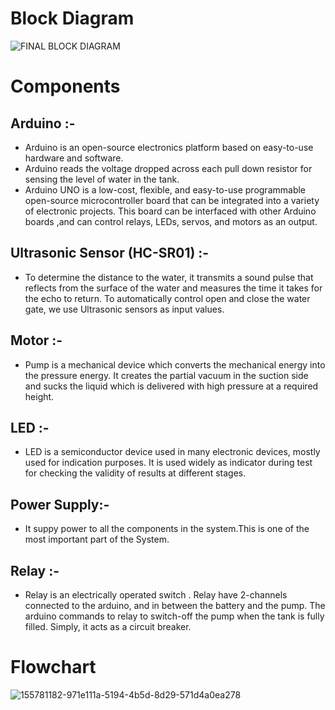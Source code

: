 # Block Diagram
![FINAL BLOCK DIAGRAM](https://user-images.githubusercontent.com/98874290/155833921-381ffa6d-edca-4190-a41b-7a66b7e2fa4a.png)

# Components

## Arduino :-
* Arduino is an open-source electronics platform based on easy-to-use hardware and software.
* Arduino reads the voltage dropped across each pull down resistor for sensing the level of water in the tank.
* Arduino UNO is a low-cost, flexible, and easy-to-use programmable open-source microcontroller board that can be integrated into a variety of electronic projects. This board can be interfaced with other Arduino boards ,and can control relays, LEDs, servos, and motors as an output.
## Ultrasonic Sensor (HC-SR01) :-
* To determine the distance to the water, it transmits a sound pulse that reflects from the surface of the water and measures the time it takes for the echo to return. To automatically control open and close the water gate, we use Ultrasonic sensors as input values.
## Motor :-
* Pump is a mechanical device which converts the mechanical energy into the pressure energy. It creates the partial vacuum in the suction side and sucks the liquid which is delivered with high pressure at a required height.
## LED :-
* LED is a semiconductor device used in many electronic devices, mostly used for indication purposes. It is used widely as indicator during test for checking the validity of results at different stages.
## Power Supply:-
*  It suppy power to all the components in the system.This is one of the most important part of the System.
## Relay :-
* Relay is an electrically operated switch . Relay have 2-channels connected to the arduino, and in between the battery and the pump. The arduino commands to relay to switch-off the pump when the tank is fully filled. Simply, it acts as a circuit breaker.

# Flowchart
![155781182-971e111a-5194-4b5d-8d29-571d4a0ea278](https://user-images.githubusercontent.com/98874290/155829020-56fb6a18-0aa7-4ca1-bb5b-1f5fcb246d14.png)

